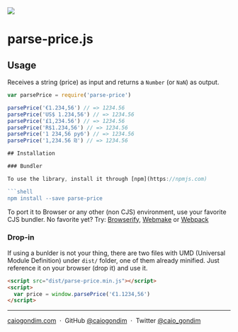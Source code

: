 <img src="http://rawgit.com/caiogondim/parse-price.js/master/logo/banner.svg">

# parse-price.js

## Usage

Receives a string (price) as input and returns a `Number` (or `NaN`) as output.

```js
var parsePrice = require('parse-price')

parsePrice('€1.234,56') // => 1234.56
parsePrice('US$ 1.234,56') // => 1234.56
parsePrice('£1,234.56') // => 1234.56
parsePrice('R$1.234,56') // => 1234.56
parsePrice('1 234,56 руб') // => 1234.56
parsePrice('1,234.56 ₪') // => 1234.56

## Installation

### Bundler

To use the library, install it through [npm](https://npmjs.com)

```shell
npm install --save parse-price
```

To port it to Browser or any other (non CJS) environment, use your favorite CJS
bundler. No favorite yet? Try: [Browserify](http://browserify.org/),
[Webmake](https://github.com/medikoo/modules-webmake) or
[Webpack](http://webpack.github.io/)

### Drop-in

If using a bunlder is not your thing, there are two files with UMD (Universal
Module Definition) under `dist/` folder, one of them already minified. Just
reference it on your browser (drop it) and use it.

```html
<script src="dist/parse-price.min.js"></script>
<script>
  var price = window.parsePrice('€1.1234,56')
</script>
```

---

[caiogondim.com](https://caiogondim.com) &nbsp;&middot;&nbsp;
GitHub [@caiogondim](https://github.com/caiogondim) &nbsp;&middot;&nbsp;
Twitter [@caio_gondim](https://twitter.com/caio_gondim)
